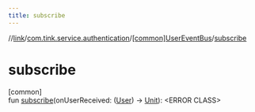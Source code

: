 ```yaml
---
title: subscribe
---
```

//[link](../../../index.html)/[com.tink.service.authentication](../index.html)/[[common]UserEventBus](index.html)/[subscribe](subscribe.html)



# subscribe



[common]\
fun [subscribe](subscribe.html)(onUserReceived: ([User](../../com.tink.model.user/[common]-user/index.html)) -&gt; [Unit](https://kotlinlang.org/api/latest/jvm/stdlib/kotlin/-unit/index.html)): &lt;ERROR CLASS&gt;





